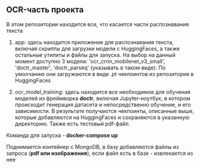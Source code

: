 ## OCR-часть проекта

В этом репозитории находится все, что касается части распознавания текста

1) app: здесь находится приложение для распознавания текста, включая скрипты для загрузки модели с HuggingFaces, а также остальные утилиты и файлы для запуска. На выбор на данный момент доступно 3 модели: 'ocr_crnn_mobilenet_v3_small', 'doctr_master', 'doctr_parseq' (указывать в таком виде).
По умолчанию они загружаются в виде .pt чекпоинтов из репозитория в HuggingFaces

2) ocr_model_training: здесь находится все необходимое для обучения моделей из фреймворка **doctr**, включая Jupyter-ноутбук, в котором происходит генерация датасета и непосредственно обучение, и его зависимости. В результате получаются чекпоинты, описанные выше, которые добавляются на HuggingFaces и сохраняются в указанную директорию. Также есть тестовый pdf-файл.

Команда для запуска - **docker-compose up**

Поднимается контейнер с MongoDB, в базу добавляются файлы из запроса (**pdf или изображения**), если файл есть в базе - извлекается из нее
